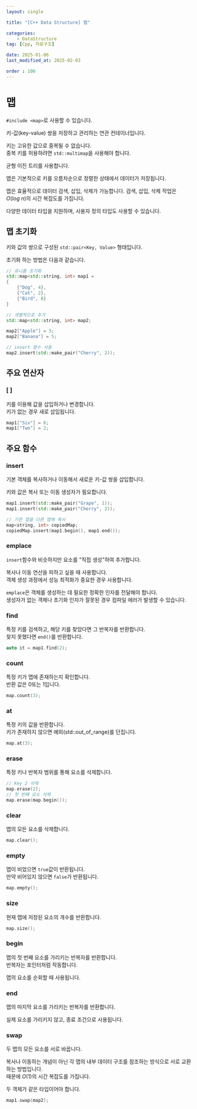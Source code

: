 ```yaml
---
layout: single

title: "[C++ Data Structure] 맵"

categories:
    - DataStructure
tag: [Cpp, 자료구조]

date: 2025-01-06
last_modified_at: 2025-02-03

order : 100
---
```


# 맵

`#include <map>`로 사용할 수 있습니다.

키-값(key-value) 쌍을 저장하고 관리하는 연관 컨테이너입니다.

키는 고유한 값으로 중복될 수 없습니다.  
중복 키를 허용하려면 `std::multimap`을 사용해야 합니다.

균형 이진 트리를 사용합니다.

맵은 기본적으로 키를 오름차순으로 정렬한 상태에서 데이터가 저장됩니다.

맵은 효율적으로 데이터 검색, 삽입, 삭제가 가능합니다.
검색, 삽입, 삭제 작업은 $O(log \ n)$의 시간 복잡도를 가집니다.

다양한 데이터 타입을 지원하며, 사용자 정의 타입도 사용할 수 있습니다.

## 맵 초기화

키와 값의 쌍으로 구성된 `std::pair<Key, Value>` 형태입니다.

초기화 하는 방법은 다음과 같습니다.

```cpp
// 유니폼 초기화
std::map<std::string, int> map1 =
{
    {"Dog", 4},
    {"Cat", 2},
    {"Bird", 8}
}

// 개별적으로 추가
std::map<std::string, int> map2;

map2["Apple"] = 3;
map2["Banana"] = 5;

// insert 함수 사용
map2.insert(std::make_pair("Cherry", 2));
```

## 주요 연산자

### [ ]

키를 이용해 값을 삽입하거나 변경합니다.  
키가 없는 경우 새로 삽입됩니다.

```cpp
map1["Six"] = 6;
map1["Two"] = 2;
```

## 주요 함수

### insert

기본 객체를 복사하거나 이동해서 새로운 키-값 쌍을 삽입합니다.

키와 값은 복사 또는 이동 생성자가 필요합니다.

```cpp
map1.insert(std::make_pair("Grape", 1));
map1.insert(std::make_pair("Cherry", 2));

// 기존 맵을 다른 맵에 복사
map<string, int> copiedMap;
copiedMap.insert(map1.begin(), map1.end());
```

### emplace

`insert`함수와 비슷하지만 요소를 "직접 생성"하여 추가합니다.

복사나 이동 연산을 피하고 싶을 때 사용합니다.  
객체 생성 과정에서 성능 최적화가 중요한 경우 사용합니다.

`emplace`은 객체를 생성하는 데 필요한 정확한 인자를 전달해야 합니다.  
생성자가 없는 객체나 초기화 인자가 잘못된 경우 컴파일 에러가 발생할 수 있습니다.

### find

특정 키를 검색하고, 해당 키를 찾았다면 그 반복자를 반환합니다.  
찾지 못했다면 `end()`를 반환합니다.

```cpp
auto it = map1.find(2);
```

### count

특정 키가 맵에 존재하는지 확인합니다.  
반환 값은 0또는 1입니다.

```cpp
map.count(3);
```

### at

특정 키의 값을 반환합니다.  
키가 존재하지 않으면 예외(std::out_of_range)를 던집니다.

```cpp
map.at(3);
```

### erase

특정 키나 반복자 범위를 통해 요소를 삭제합니다.

```cpp
// Key 2 삭제
map.erase(2);
// 첫 번째 요소 삭제
map.erase(map.begin());
```

### clear

맵의 모든 요소를 삭제합니다.

```cpp
map.clear();
```

### empty

맵이 비었으면 `true`값이 반환됩니다.  
만약 비어있지 않으면 `false`가 반환됩니다.

```cpp
map.empty();
```

### size

현재 맵에 저장된 요소의 개수를 반환합니다.

```cpp
map.size();
```

### begin

맵의 첫 번째 요소를 가리키는 반복자를 반환합니다.  
반복자는 포인터처럼 작동합니다.

맵의 요소를 순회할 때 사용됩니다.

### end

맵의 마지막 요소를 가리키는 반복자를 반환합니다.

실제 요소를 가리키지 않고, 종료 조건으로 사용됩니다.

### swap

두 맵의 모든 요소를 서로 바꿉니다.

복사나 이동하는 개념이 아닌 각 맵의 내부 데이터 구조를 참조하는 방식으로 서로 교환하는 방법입니다.  
때문에 $O(1)$의 시간 복잡도를 가집니다.

두 객체가 같은 타입이어야 합니다.

```cpp
map1.swap(map2);
```